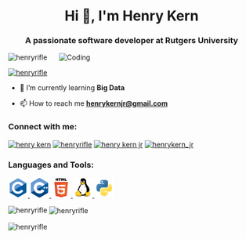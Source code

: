 <h1 align="center">Hi 👋, I'm Henry Kern</h1>
<h3 align="center">A passionate software developer at Rutgers University</h3>
<img align="right" alt="Coding" width="400"src="https://gifdb.com/images/high/coding-animated-laptop-flow-stream-ja04010rm5o68zfk.gif">

<p align="left"> <img src="https://komarev.com/ghpvc/?username=henryrifle&label=Profile%20views&color=0e75b6&style=flat" alt="henryrifle" /> </p>

<p align="left"> <a href="https://github.com/ryo-ma/github-profile-trophy"><img src="https://github-profile-trophy.vercel.app/?username=henryrifle" alt="henryrifle" /></a> </p>

- 🌱 I’m currently learning **Big Data**

- 📫 How to reach me **henrykernjr@gmail.com**

<h3 align="left">Connect with me:</h3>
<p align="left">
<a href="https://linkedin.com/in/henry kern" target="blank"><img align="center" src="https://raw.githubusercontent.com/rahuldkjain/github-profile-readme-generator/master/src/images/icons/Social/linked-in-alt.svg" alt="henry kern" height="30" width="40" /></a>
<a href="https://stackoverflow.com/users/henryrifle" target="blank"><img align="center" src="https://raw.githubusercontent.com/rahuldkjain/github-profile-readme-generator/master/src/images/icons/Social/stack-overflow.svg" alt="henryrifle" height="30" width="40" /></a>
<a href="https://fb.com/henry kern jr" target="blank"><img align="center" src="https://raw.githubusercontent.com/rahuldkjain/github-profile-readme-generator/master/src/images/icons/Social/facebook.svg" alt="henry kern jr" height="30" width="40" /></a>
<a href="https://instagram.com/henrykern_jr" target="blank"><img align="center" src="https://raw.githubusercontent.com/rahuldkjain/github-profile-readme-generator/master/src/images/icons/Social/instagram.svg" alt="henrykern_jr" height="30" width="40" /></a>
</p>

<h3 align="left">Languages and Tools:</h3>
<p align="left"> <a href="https://www.cprogramming.com/" target="_blank" rel="noreferrer"> <img src="https://raw.githubusercontent.com/devicons/devicon/master/icons/c/c-original.svg" alt="c" width="40" height="40"/> </a> <a href="https://www.w3schools.com/cpp/" target="_blank" rel="noreferrer"> <img src="https://raw.githubusercontent.com/devicons/devicon/master/icons/cplusplus/cplusplus-original.svg" alt="cplusplus" width="40" height="40"/> </a> <a href="https://www.w3.org/html/" target="_blank" rel="noreferrer"> <img src="https://raw.githubusercontent.com/devicons/devicon/master/icons/html5/html5-original-wordmark.svg" alt="html5" width="40" height="40"/> </a> <a href="https://www.linux.org/" target="_blank" rel="noreferrer"> <img src="https://raw.githubusercontent.com/devicons/devicon/master/icons/linux/linux-original.svg" alt="linux" width="40" height="40"/> </a> <a href="https://www.python.org" target="_blank" rel="noreferrer"> <img src="https://raw.githubusercontent.com/devicons/devicon/master/icons/python/python-original.svg" alt="python" width="40" height="40"/> </a> </p>

<p><img align="left" src="https://github-readme-stats.vercel.app/api/top-langs?username=henryrifle&show_icons=true&theme=dark&locale=en&layout=compact" alt="henryrifle" /></p>

<p>&nbsp;<img align="center" src="https://github-readme-stats.vercel.app/api?username=henryrifle&show_icons=true&theme=dark&locale=en" alt="henryrifle" /></p>

<p><img align="center" src="https://github-readme-streak-stats.herokuapp.com/?user=henryrifle&theme=dark" alt="henryrifle" /></p>
